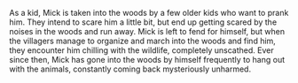 As a kid, Mick is taken into the woods by a few older kids who want to prank him. They intend to scare him a little bit, but end up getting scared by the noises in the woods and run away. Mick is left to fend for himself, but when the villagers manage to organize and march into the woods and find him, they encounter him chilling with the wildlife, completely unscathed. Ever since then, Mick has gone into the woods by himself frequently to hang out with the animals, constantly coming back mysteriously unharmed.